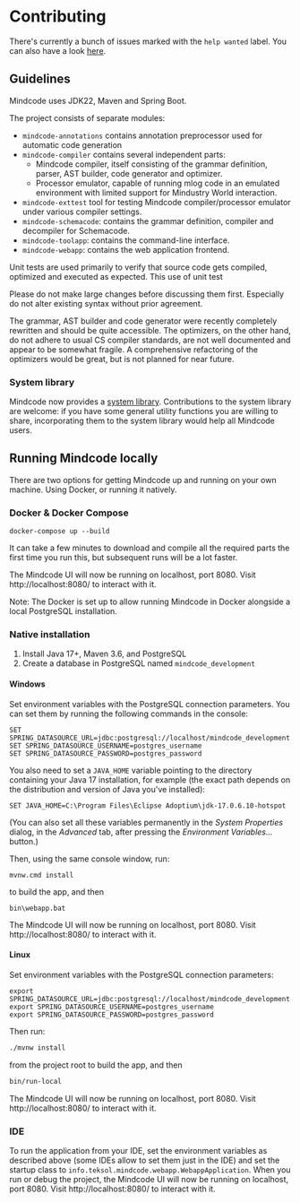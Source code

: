 # Contributing

There's currently a bunch of issues marked with the `help wanted` label. You can also have a look [here](https://github.com/cardillan/mindcode/discussions/167). 

## Guidelines

Mindcode uses JDK22, Maven and Spring Boot. 

The project consists of separate modules:
* `mindcode-annotations` contains annotation preprocessor used for automatic code generation
* `mindcode-compiler` contains several independent parts:
  * Mindcode compiler, itself consisting of the grammar definition, parser, AST builder, code generator and optimizer.
  * Processor emulator, capable of running mlog code in an emulated environment with limited support for Mindustry World interaction.
* `mindcode-exttest` tool for testing Mindcode compiler/processor emulator under various compiler settings. 
* `mindcode-schemacode`: contains the grammar definition, compiler and decompiler for Schemacode.
* `mindcode-toolapp`: contains the command-line interface.
* `mindcode-webapp`: contains the web application frontend.

Unit tests are used primarily to verify that source code gets compiled, optimized and executed as expected. This use of unit test

Please do not make large changes before discussing them first. Especially do not alter existing syntax without prior agreement.

The grammar, AST builder and code generator were recently completely rewritten and should be quite accessible. The optimizers, on the other hand, do not adhere to usual CS compiler standards, are not well documented and appear to be somewhat fragile. A comprehensive refactoring of the optimizers would be great, but is not planned for near future.         

### System library

Mindcode now provides a [system library](doc/syntax/SYSTEM-LIBRARY.markdown). Contributions to the system library are welcome: if you have some general utility functions you are willing to share, incorporating them to the system library would help all Mindcode users.

## Running Mindcode locally

There are two options for getting Mindcode up and running on your own machine. Using Docker, or running it natively.

### Docker & Docker Compose

```
docker-compose up --build
```

It can take a few minutes to download and compile all the required parts the first time you run this, but subsequent runs will be a lot faster.

The Mindcode UI will now be running on localhost, port 8080. Visit http://localhost:8080/ to interact with it.

Note: The Docker is set up to allow running Mindcode in Docker alongside a local PostgreSQL installation.

### Native installation

1. Install Java 17+, Maven 3.6, and PostgreSQL
2. Create a database in PostgreSQL named `mindcode_development`

#### Windows

Set environment variables with the PostgreSQL connection parameters. You can set them by running the following commands in the console:

```
SET SPRING_DATASOURCE_URL=jdbc:postgresql://localhost/mindcode_development
SET SPRING_DATASOURCE_USERNAME=postgres_username
SET SPRING_DATASOURCE_PASSWORD=postgres_password
```

You also need to set a `JAVA_HOME` variable pointing to the directory containing your Java 17 installation, for example (the exact path depends on the distribution and version of Java you've installed):

```
SET JAVA_HOME=C:\Program Files\Eclipse Adoptium\jdk-17.0.6.10-hotspot
```

(You can also set all these variables permanently in the _System Properties_ dialog, in the _Advanced_ tab, after pressing the _Environment Variables..._ button.)

Then, using the same console window, run:

```
mvnw.cmd install
```

to build the app, and then

```
bin\webapp.bat
```

The Mindcode UI will now be running on localhost, port 8080. Visit http://localhost:8080/ to interact with it.

#### Linux

Set environment variables with the PostgreSQL connection parameters:

```
export SPRING_DATASOURCE_URL=jdbc:postgresql://localhost/mindcode_development
export SPRING_DATASOURCE_USERNAME=postgres_username
export SPRING_DATASOURCE_PASSWORD=postgres_password
```

Then run:

```bash
./mvnw install
```

from the project root to build the app, and then

```bash
bin/run-local
```

The Mindcode UI will now be running on localhost, port 8080. Visit http://localhost:8080/ to interact with it.

### IDE

To run the application from your IDE, set the environment variables as described above (some IDEs allow to set them just in the IDE) and set the startup class to `info.teksol.mindcode.webapp.WebappApplication`. When you run or debug the project, the Mindcode UI will now be running on localhost, port 8080. Visit http://localhost:8080/ to interact with it.
